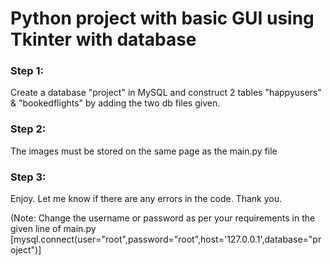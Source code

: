 # Python project with basic GUI using Tkinter with database

### Step 1:
  Create a database "project" in MySQL and construct 2 tables "happyusers" & "bookedflights" by adding the two db files given.
### Step 2:
  The images must be stored on the same page as the main.py file
### Step 3:
  Enjoy. Let me know if there are any errors in the code. Thank you.
  
(Note: Change the username or password as per your requirements in the given line of main.py [mysql.connect(user="root",password="root",host='127.0.0.1',database="project")]
